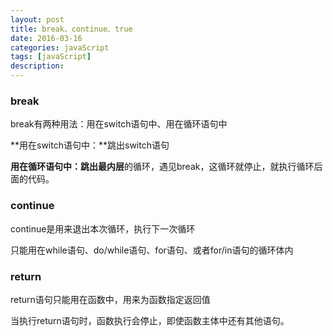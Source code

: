 ```yaml
---
layout: post
title: break、continue、true
date: 2016-03-16
categories: javaScript
tags: [javaScript]
description: 
---
```


### break

break有两种用法：用在switch语句中、用在循环语句中

**用在switch语句中：**跳出switch语句

**用在循环语句中：**跳出**最内层**的循环，遇见break，这循环就停止，就执行循环后面的代码。

### continue

continue是用来退出本次循环，执行下一次循环

只能用在while语句、do/while语句、for语句、或者for/in语句的循环体内

### return

return语句只能用在函数中，用来为函数指定返回值

当执行return语句时，函数执行会停止，即使函数主体中还有其他语句。



